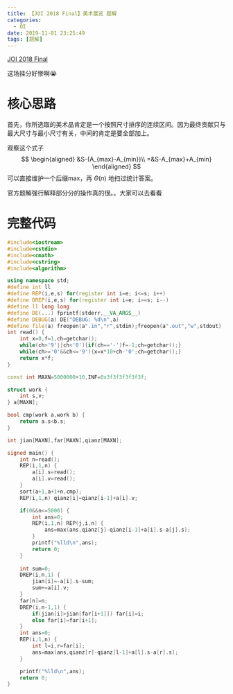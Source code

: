 ```yaml
---
title: 【JOI 2018 Final】美术展览 题解
categories:
  - OI
date: 2019-11-01 23:25:49
tags: [题解]
---
```




[JOI 2018 Final](https://loj.ac/problem/2348)

<!--more-->

这场挂分好惨啊😭

# 核心思路

首先，你所选取的美术品肯定是一个按照尺寸排序的连续区间。因为最终贡献只与最大尺寸与最小尺寸有关，中间的肯定是要全部加上。

观察这个式子
$$
\begin{aligned}
&S-(A_{max}-A_{min})\\
=&S-A_{max}+A_{min}
\end{aligned}
$$
可以直接维护一个后缀max，再 $\Theta(n)$ 地扫过统计答案。

官方题解强行解释部分分的操作真的很。。大家可以去看看

# 完整代码

```cpp
#include<iostream>
#include<cstdio>
#include<cmath>
#include<cstring>
#include<algorithm>

using namespace std;
#define int ll
#define REP(i,e,s) for(register int i=e; i<=s; i++)
#define DREP(i,e,s) for(register int i=e; i>=s; i--)
#define ll long long
#define DE(...) fprintf(stderr,__VA_ARGS__)
#define DEBUG(a) DE("DEBUG: %d\n",a)
#define file(a) freopen(a".in","r",stdin);freopen(a".out","w",stdout)
int read() {
	int x=0,f=1,ch=getchar();
	while(ch>'9'||ch<'0'){if(ch=='-')f=-1;ch=getchar();}
	while(ch>='0'&&ch<='9'){x=x*10+ch-'0';ch=getchar();}
	return x*f;
}

const int MAXN=5000000+10,INF=0x3f3f3f3f3f3f;

struct work {
	int s,v;
} a[MAXN];

bool cmp(work a,work b) {
	return a.s<b.s;
}

int jian[MAXN],far[MAXN],qianz[MAXN];

signed main() {
	int n=read();
	REP(i,1,n) {
		a[i].s=read();
		a[i].v=read();
	}
	sort(a+1,a+1+n,cmp);
	REP(i,1,n) qianz[i]=qianz[i-1]+a[i].v;

	if(0&&n<=5000) {
		int ans=0;
		REP(i,1,n) REP(j,i,n) {
			ans=max(ans,qianz[j]-qianz[i-1]+a[i].s-a[j].s);
		}	
		printf("%lld\n",ans);
		return 0;
	}
	
	int sum=0;
	DREP(i,n,1) {
		jian[i]=-a[i].s-sum;
		sum+=a[i].v;
	}
	far[n]=n;	
	DREP(i,n-1,1) {
		if(jian[i]>jian[far[i+1]]) far[i]=i;
		else far[i]=far[i+1];
	}
	int ans=0;
	REP(i,1,n) {
		int l=i,r=far[i];
		ans=max(ans,qianz[r]-qianz[l-1]+a[l].s-a[r].s);
	}

	printf("%lld\n",ans);
	return 0;
}
```

